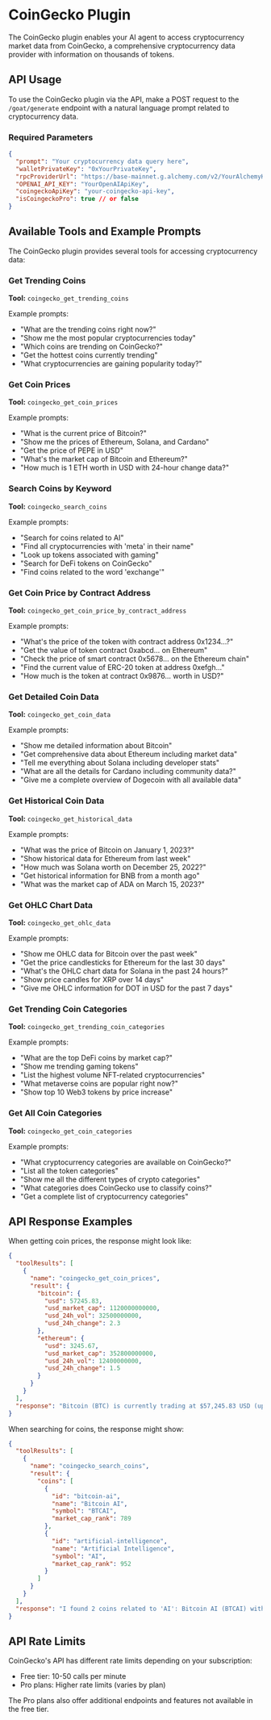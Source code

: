 # CoinGecko Plugin

The CoinGecko plugin enables your AI agent to access cryptocurrency market data from CoinGecko, a comprehensive cryptocurrency data provider with information on thousands of tokens.

## API Usage

To use the CoinGecko plugin via the API, make a POST request to the `/goat/generate` endpoint with a natural language prompt related to cryptocurrency data.

### Required Parameters

```json
{
  "prompt": "Your cryptocurrency data query here",
  "walletPrivateKey": "0xYourPrivateKey",
  "rpcProviderUrl": "https://base-mainnet.g.alchemy.com/v2/YourAlchemyKey",
  "OPENAI_API_KEY": "YourOpenAIApiKey",
  "coingeckoApiKey": "your-coingecko-api-key",
  "isCoingeckoPro": true // or false
}
```

## Available Tools and Example Prompts

The CoinGecko plugin provides several tools for accessing cryptocurrency data:

### Get Trending Coins

**Tool:** `coingecko_get_trending_coins`

Example prompts:
- "What are the trending coins right now?"
- "Show me the most popular cryptocurrencies today"
- "Which coins are trending on CoinGecko?"
- "Get the hottest coins currently trending"
- "What cryptocurrencies are gaining popularity today?"

### Get Coin Prices

**Tool:** `coingecko_get_coin_prices`

Example prompts:
- "What is the current price of Bitcoin?"
- "Show me the prices of Ethereum, Solana, and Cardano"
- "Get the price of PEPE in USD"
- "What's the market cap of Bitcoin and Ethereum?"
- "How much is 1 ETH worth in USD with 24-hour change data?"

### Search Coins by Keyword

**Tool:** `coingecko_search_coins`

Example prompts:
- "Search for coins related to AI"
- "Find all cryptocurrencies with 'meta' in their name"
- "Look up tokens associated with gaming"
- "Search for DeFi tokens on CoinGecko"
- "Find coins related to the word 'exchange'"

### Get Coin Price by Contract Address

**Tool:** `coingecko_get_coin_price_by_contract_address`

Example prompts:
- "What's the price of the token with contract address 0x1234...?"
- "Get the value of token contract 0xabcd... on Ethereum"
- "Check the price of smart contract 0x5678... on the Ethereum chain"
- "Find the current value of ERC-20 token at address 0xefgh..."
- "How much is the token at contract 0x9876... worth in USD?"

### Get Detailed Coin Data

**Tool:** `coingecko_get_coin_data`

Example prompts:
- "Show me detailed information about Bitcoin"
- "Get comprehensive data about Ethereum including market data"
- "Tell me everything about Solana including developer stats"
- "What are all the details for Cardano including community data?"
- "Give me a complete overview of Dogecoin with all available data"

### Get Historical Coin Data

**Tool:** `coingecko_get_historical_data`

Example prompts:
- "What was the price of Bitcoin on January 1, 2023?"
- "Show historical data for Ethereum from last week"
- "How much was Solana worth on December 25, 2022?"
- "Get historical information for BNB from a month ago"
- "What was the market cap of ADA on March 15, 2023?"

### Get OHLC Chart Data

**Tool:** `coingecko_get_ohlc_data`

Example prompts:
- "Show me OHLC data for Bitcoin over the past week"
- "Get the price candlesticks for Ethereum for the last 30 days"
- "What's the OHLC chart data for Solana in the past 24 hours?"
- "Show price candles for XRP over 14 days"
- "Give me OHLC information for DOT in USD for the past 7 days"

### Get Trending Coin Categories

**Tool:** `coingecko_get_trending_coin_categories`

Example prompts:
- "What are the top DeFi coins by market cap?"
- "Show me trending gaming tokens"
- "List the highest volume NFT-related cryptocurrencies"
- "What metaverse coins are popular right now?"
- "Show top 10 Web3 tokens by price increase"

### Get All Coin Categories

**Tool:** `coingecko_get_coin_categories`

Example prompts:
- "What cryptocurrency categories are available on CoinGecko?"
- "List all the token categories"
- "Show me all the different types of crypto categories"
- "What categories does CoinGecko use to classify coins?"
- "Get a complete list of cryptocurrency categories"

## API Response Examples

When getting coin prices, the response might look like:

```json
{
  "toolResults": [
    {
      "name": "coingecko_get_coin_prices",
      "result": {
        "bitcoin": {
          "usd": 57245.83,
          "usd_market_cap": 1120000000000,
          "usd_24h_vol": 32500000000,
          "usd_24h_change": 2.3
        },
        "ethereum": {
          "usd": 3245.67,
          "usd_market_cap": 352800000000,
          "usd_24h_vol": 12400000000,
          "usd_24h_change": 1.5
        }
      }
    }
  ],
  "response": "Bitcoin (BTC) is currently trading at $57,245.83 USD (up 2.3% in the last 24h) with a market cap of $1.12T. Ethereum (ETH) is trading at $3,245.67 (up 1.5% in the last 24h) with a market cap of $352.8B."
}
```

When searching for coins, the response might show:

```json
{
  "toolResults": [
    {
      "name": "coingecko_search_coins",
      "result": {
        "coins": [
          {
            "id": "bitcoin-ai",
            "name": "Bitcoin AI",
            "symbol": "BTCAI",
            "market_cap_rank": 789
          },
          {
            "id": "artificial-intelligence",
            "name": "Artificial Intelligence",
            "symbol": "AI",
            "market_cap_rank": 952
          }
        ]
      }
    }
  ],
  "response": "I found 2 coins related to 'AI': Bitcoin AI (BTCAI) with market cap rank #789, and Artificial Intelligence (AI) with market cap rank #952."
}
```

## API Rate Limits

CoinGecko's API has different rate limits depending on your subscription:
- Free tier: 10-50 calls per minute
- Pro plans: Higher rate limits (varies by plan)

The Pro plans also offer additional endpoints and features not available in the free tier. 